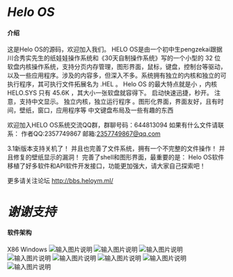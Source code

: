 #  **_Helo OS_** 

####  **介绍** 
这是Helo OS的源码，欢迎加入我们。
HELO OS是由一个初中生pengzekai跟据川合秀实先生的纸娃娃操作系统和《30天自制操作系统》写的一个小型的 32 位软盘内核操作系统，支持分页内存管理，图形界面，鼠标，键盘，控制台等驱动，以及一些应用程序。涉及的内容多，但深入不多。系统拥有独立的内核和独立的可执行程序，其可执行文件拓展名为 .HEL 。
Helo OS 的最大特点就是小 ，内核 HELO.SYS 只有 45.6K ，其大小一张软盘就容得下。
启动快速迅捷，秒开。
注意，支持中文显示。
独立内核，独立运行程序 。图形化界面，界面友好，且有时间，壁纸，窗口，应用程序等
中文键盘布局及一些有趣的东西

欢迎加入HELO OS系统交流QQ群，群聊号码：644813094
如果有什么文件请联系：
作者QQ:2357749867
邮箱:2357749867@qq.com

3.1新版本支持关机了！
并且也完善了文件系统，拥有一个不完整的文件操作！
并且修复的壁纸显示的漏洞！
完善了shell和图形界面，最重要的是：
Helo OS软件移植了好多软件和API软件开发接口，功能更加强大，请大家自己探索吧！

更多请关注论坛
http://bbs.heloym.ml/

#  **_谢谢支持_** 
#### 软件架构
X86 Windows
![输入图片说明](https://images.gitee.com/uploads/images/2020/0223/175455_395612c1_4803184.png "7.png")
![输入图片说明](https://images.gitee.com/uploads/images/2020/0223/175559_6215236c_4803184.png "5.png")
![输入图片说明](https://images.gitee.com/uploads/images/2020/0223/175507_c951974c_4803184.png "4.png")
![输入图片说明](https://images.gitee.com/uploads/images/2020/0223/175515_c368012f_4803184.png "9.png")
![输入图片说明](https://images.gitee.com/uploads/images/2020/0223/175523_abe15712_4803184.png "3.png")
![输入图片说明](https://images.gitee.com/uploads/images/2020/0223/175538_742e671e_4803184.png "1.png")
![输入图片说明](https://images.gitee.com/uploads/images/2020/0223/175544_3bb1387b_4803184.png "2.png")
![输入图片说明](https://images.gitee.com/uploads/images/2020/0223/175608_a327cc8f_4803184.png "9.png")